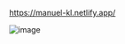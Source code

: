 https://manuel-kl.netlify.app/

![image](https://user-images.githubusercontent.com/87006471/210384705-f06cab60-5391-4360-8866-f41d0beaced2.png)
